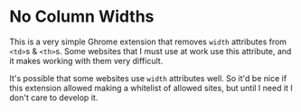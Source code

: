 No Column Widths
================

This is a very simple Ghrome extension that removes `width` attributes
from `<td>`s & `<th>`s. Some websites that I must use at work use this
attribute, and it makes working with them very difficult.

It's possible that some websites use `width` attributes well. So it'd be
nice if this extension allowed making a whitelist of allowed sites, but
until I need it I don't care to develop it.
